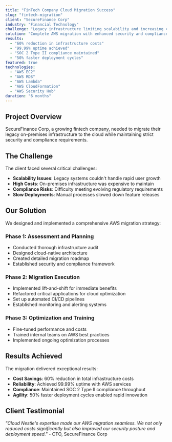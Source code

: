 ```yaml
---
title: "FinTech Company Cloud Migration Success"
slug: "fintech-migration"
client: "SecureFinance Corp"
industry: "Financial Technology"
challenge: "Legacy infrastructure limiting scalability and increasing compliance risks"
solution: "Complete AWS migration with enhanced security and compliance framework"
results:
  - "60% reduction in infrastructure costs"
  - "99.99% uptime achieved"
  - "SOC 2 Type II compliance maintained"
  - "50% faster deployment cycles"
featured: true
technologies:
  - "AWS EC2"
  - "AWS RDS"
  - "AWS Lambda"
  - "AWS CloudFormation"
  - "AWS Security Hub"
duration: "6 months"
---
```


## Project Overview

SecureFinance Corp, a growing fintech company, needed to migrate their legacy on-premises infrastructure to the cloud while maintaining strict security and compliance requirements.

## The Challenge

The client faced several critical challenges:
- **Scalability Issues**: Legacy systems couldn't handle rapid user growth
- **High Costs**: On-premises infrastructure was expensive to maintain
- **Compliance Risks**: Difficulty meeting evolving regulatory requirements
- **Slow Deployments**: Manual processes slowed down feature releases

## Our Solution

We designed and implemented a comprehensive AWS migration strategy:

### Phase 1: Assessment and Planning
- Conducted thorough infrastructure audit
- Designed cloud-native architecture
- Created detailed migration roadmap
- Established security and compliance framework

### Phase 2: Migration Execution
- Implemented lift-and-shift for immediate benefits
- Refactored critical applications for cloud optimization
- Set up automated CI/CD pipelines
- Established monitoring and alerting systems

### Phase 3: Optimization and Training
- Fine-tuned performance and costs
- Trained internal teams on AWS best practices
- Implemented ongoing optimization processes

## Results Achieved

The migration delivered exceptional results:
- **Cost Savings**: 60% reduction in total infrastructure costs
- **Reliability**: Achieved 99.99% uptime with AWS services
- **Compliance**: Maintained SOC 2 Type II compliance throughout
- **Agility**: 50% faster deployment cycles enabled rapid innovation

## Client Testimonial

*"Cloud Nestle's expertise made our AWS migration seamless. We not only reduced costs significantly but also improved our security posture and deployment speed."* - CTO, SecureFinance Corp
